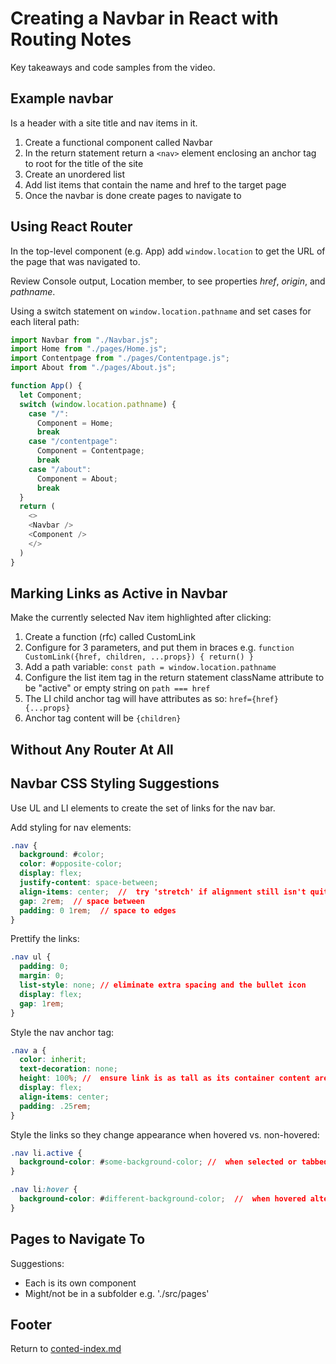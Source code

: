 # Creating a Navbar in React with Routing Notes

Key takeaways and code samples from the video.

## Example navbar

Is a header with a site title and nav items in it.

1. Create a functional component called Navbar
1. In the return statement return a `<nav>` element enclosing an anchor tag to root for the title of the site
1. Create an unordered list
1. Add list items that contain the name and href to the target page
1. Once the navbar is done create pages to navigate to

## Using React Router

In the top-level component (e.g. App) add `window.location` to get the URL of the page that was navigated to.

Review Console output, Location member, to see properties *href*, *origin*, and *pathname*.

Using a switch statement on `window.location.pathname` and set cases for each literal path:

```javascript
import Navbar from "./Navbar.js";
import Home from "./pages/Home.js";
import Contentpage from "./pages/Contentpage.js";
import About from "./pages/About.js";

function App() {
  let Component;
  switch (window.location.pathname) {
    case "/":
      Component = Home;
      break
    case "/contentpage":
      Component = Contentpage;
      break
    case "/about":
      Component = About;
      break
  }
  return (
    <>
    <Navbar />
    <Component />
    </>
  )
}
```

## Marking Links as Active in Navbar

Make the currently selected Nav item highlighted after clicking:

1. Create a function (rfc) called CustomLink
1. Configure for 3 parameters, and put them in braces e.g. `function CustomLink({href, children, ...props}) { return() }`
1. Add a path variable: `const path = window.location.pathname`
1. Configure the list item tag in the return statement className attribute to be "active" or empty string on `path === href`
1. The LI child anchor tag will have attributes as so: `href={href} {...props}`
1. Anchor tag content will be `{children}`

## Without Any Router At All


## Navbar CSS Styling Suggestions

Use UL and LI elements to create the set of links for the nav bar.

Add styling for nav elements:

```css
.nav {
  background: #color;
  color: #opposite-color;
  display: flex;
  justify-content: space-between;
  align-items: center;  //  try 'stretch' if alignment still isn't quite right
  gap: 2rem;  // space between
  padding: 0 1rem;  // space to edges
}
```

Prettify the links:

```css
.nav ul {
  padding: 0;
  margin: 0;
  list-style: none; // eliminate extra spacing and the bullet icon
  display: flex;
  gap: 1rem;
}
```

Style the nav anchor tag:

```css
.nav a {
  color: inherit;
  text-decoration: none;
  height: 100%; //  ensure link is as tall as its container content area
  display: flex;
  align-items: center;
  padding: .25rem;
}
```

Style the links so they change appearance when hovered vs. non-hovered:

```css
.nav li.active {
  background-color: #some-background-color; //  when selected or tabbed changes the background color for contrast
}

.nav li:hover {
  background-color: #different-background-color;  //  when hovered alters the background color for contrast
}
```

## Pages to Navigate To

Suggestions:

- Each is its own component
- Might/not be in a subfolder e.g. './src/pages'

## Footer

Return to [conted-index.md](./conted-index.html)
